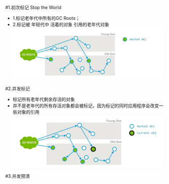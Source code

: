 #1.初次标记 Stop the World
- 1.标记老年代中所有的GC Roots；
- 2.标记被 年轻代中 活着的对象 引用的老年代对象
![](/assets/图片1.png)

#2.并发标记
- 标记所有老年代剩余存活的对象
- 并不是老年代的所有存活对象都会被标记，因为标记的同时应用程序会改变一些对象的引用
![](/assets/图片2.png)

#3.并发预清
